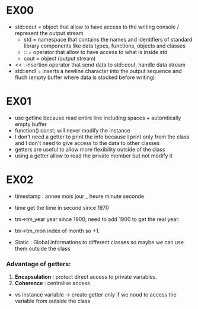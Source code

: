 # EX00
- std::cout = object that allow to have access to the writing console / represent the output stream
	- std = namespace that contains the names and identifiers of standard library components like data types, functions, objects and classes
	- :: = operator that allow to have access to what is inside std
	- cout = object (output stream)
- << : insertion operator that send data to std::cout, handle data stream
- std::endl = inserts a newline character into the output sequence and fluch (empty buffer where data is stocked before writing)

# EX01
- use getline because read entire line including spaces + automtically empty buffer
- function() const; will never modify the instance
- I don't need a getter to print the info because I print only from the class and I don't need to give access to the data to other classes
- getters are useful to allow more flexibility outside of the class
- using a getter allow to read the private member but not modify it

# EX02
- timestamp : annee mois jour _ heure minute seconde
- time get the time in second since 1970
- tm->tm_year year since 1900, need to add 1900 to get the real year.
- tm->tm_mon index of month so +1.

- Static : Global informations to different classes so maybe we can use them outside the class
### Advantage of getters:
1. **Encapsulation** : protect direct access to private variables.
2. **Coherence** : centralise access
- vs instance variable -> create getter only if we nood to access the variable from outside the class
